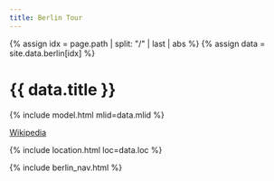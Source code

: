 ```yaml
---
title: Berlin Tour
---
```


{% assign idx = page.path | split: "/" | last | abs %}
{% assign data = site.data.berlin[idx] %}

# {{ data.title }}

{% include model.html mlid=data.mlid %}

[Wikipedia](https://en.wikipedia.org/wiki/Memorial_to_the_German_Resistance)

{% include location.html loc=data.loc %}

{% include berlin_nav.html %}
